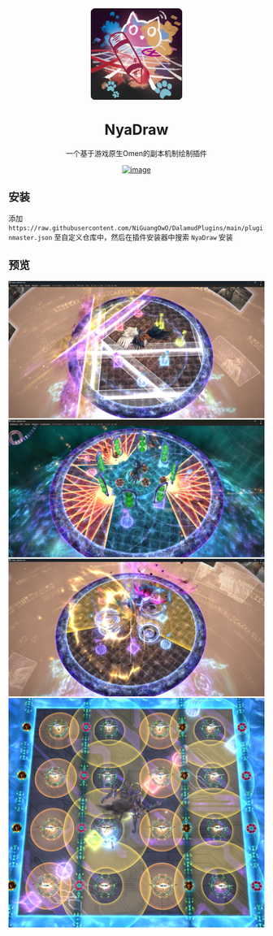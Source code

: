 <div align="center">
<img src="NyaDraw.png" width="180" height="180"/>
<h1>NyaDraw</h1>

一个基于游戏原生Omen的副本机制绘制插件

[![image](https://discordapp.com/api/guilds/1255182937540919396/embed.png?style=banner2)](https://discord.gg/cjcSaEJW3q)

</div>

## 安装
添加 `https://raw.githubusercontent.com/NiGuangOwO/DalamudPlugins/main/pluginmaster.json` 至自定义仓库中，然后在插件安装器中搜索 `NyaDraw` 安装

## 预览
<img src="image.png">
<img src="image (1).png">
<img src="image (2).png">
<img src="image (3).png">
